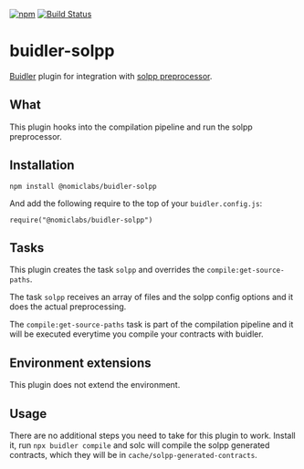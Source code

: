 [![npm](https://img.shields.io/npm/v/@nomiclabs/buidler-solpp.svg)](https://www.npmjs.com/package/@nomiclabs/buidler-solpp)
 [![Build Status](https://travis-ci.com/nomiclabs/buidler-solpp.svg?branch=master)](https://travis-ci.com/nomiclabs/buidler-solpp)


# buidler-solpp
[Buidler](http://getbuidler.com) plugin for integration with [solpp preprocessor](https://github.com/merklejerk/solpp).

## What
This plugin hooks into the compilation pipeline and run the solpp preprocessor.

## Installation
```
npm install @nomiclabs/buidler-solpp
```

And add the following require to the top of your ```buidler.config.js```:

```require("@nomiclabs/buidler-solpp")```

## Tasks
This plugin creates the task ```solpp``` and overrides the ```compile:get-source-paths```.

The task ```solpp``` receives an array of files and the solpp config options and it does the actual preprocessing.

The ```compile:get-source-paths``` task is part of the compilation pipeline and it will be executed everytime you compile your contracts with buidler.


## Environment extensions
This plugin does not extend the environment.

## Usage
There are no additional steps you need to take for this plugin to work. Install it, run `npx buidler compile` and solc will compile the solpp generated contracts, which they will be in ```cache/solpp-generated-contracts```.